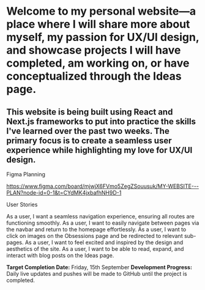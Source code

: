 # Welcome to my personal website—a place where I will share more about myself, my passion for UX/UI design, and showcase projects I will have completed, am working on, or have conceptualized through the Ideas page.

## This website is being built using React and Next.js frameworks to put into practice the skills I've learned over the past two weeks. The primary focus is to create a seamless user experience while highlighting my love for UX/UI design. 

Figma Planning 

https://www.figma.com/board/mjwjX6FVmo5ZegZSouusuk/MY-WEBSITE---PLAN?node-id=0-1&t=CYdMK4jxbafhNH9D-1

User Stories 

As a user, I want a seamless navigation experience, ensuring all routes are functioning smoothly.
As a user, I want to easily navigate between pages via the navbar and return to the homepage effortlessly.
As a user, I want to click on images on the Obsessions page and be redirected to relevant sub-pages.
As a user, I want to feel excited and inspired by the design and aesthetics of the site.
As a user, I want to be able to read, expand, and interact with blog posts on the Ideas page.

**Target Completion Date:** Friday, 15th September 
**Development Progress:** Daily live updates and pushes will be made to GitHub until the project is completed.
